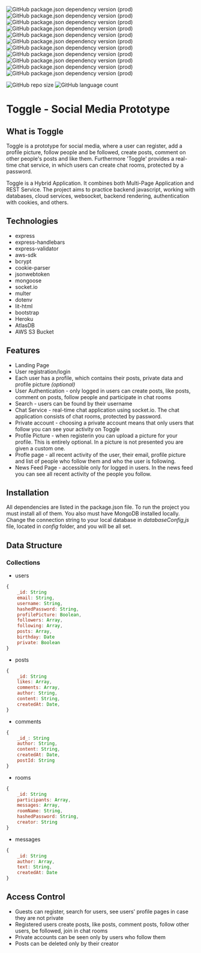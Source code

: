 ![GitHub package.json dependency version (prod)](https://img.shields.io/github/package-json/dependency-version/doychinivanov/social-media-prototype/express?color=green) ![GitHub package.json dependency version (prod)](https://img.shields.io/github/package-json/dependency-version/doychinivanov/social-media-prototype/socket.io?color=green) ![GitHub package.json dependency version (prod)](https://img.shields.io/github/package-json/dependency-version/doychinivanov/social-media-prototype/express-handlebars?color=green) ![GitHub package.json dependency version (prod)](https://img.shields.io/github/package-json/dependency-version/doychinivanov/social-media-prototype/express-validator?color=green) ![GitHub package.json dependency version (prod)](https://img.shields.io/github/package-json/dependency-version/doychinivanov/social-media-prototype/jsonwebtoken?color=green) ![GitHub package.json dependency version (prod)](https://img.shields.io/github/package-json/dependency-version/doychinivanov/social-media-prototype/cookie-parser?color=green) ![GitHub package.json dependency version (prod)](https://img.shields.io/github/package-json/dependency-version/doychinivanov/social-media-prototype/aws-sdk?color=green) ![GitHub package.json dependency version (prod)](https://img.shields.io/github/package-json/dependency-version/doychinivanov/social-media-prototype/bcrypt?color=green) ![GitHub package.json dependency version (prod)](https://img.shields.io/github/package-json/dependency-version/doychinivanov/social-media-prototype/mongoose?color=green) ![GitHub package.json dependency version (prod)](https://img.shields.io/github/package-json/dependency-version/doychinivanov/social-media-prototype/multer?color=green) ![GitHub package.json dependency version (prod)](https://img.shields.io/github/package-json/dependency-version/doychinivanov/social-media-prototype/lit-html?color=green)

![GitHub repo size](https://img.shields.io/github/repo-size/doychinivanov/social-media-prototype) ![GitHub language count](https://img.shields.io/github/languages/count/doychinivanov/social-media-prototype)

# Toggle - Social Media Prototype

## What is Toggle
Toggle is a prototype for social media, where a user can register, add a profile picture, follow people and be followed, create posts, comment on other people's posts and like them. Furthermore 'Toggle' provides a real-time chat service, in which users can create chat rooms, protected by a password.

Toggle is a Hybrid Application. It combines both Multi-Page Application and REST Service. The project aims to practice backend javascript, working with databases, cloud services, websocket, backend rendering, authentication with cookies, and others.


## Technologies
* express
* express-handlebars
* express-validator
* aws-sdk
* bcrypt
* cookie-parser
* jsonwebtoken
* mongoose
* socket.io
* multer
* dotenv
* lit-html
* bootstrap
* Heroku
* AtlasDB
* AWS S3 Bucket


## Features
* Landing Page
* User registration/login
* Each user has a profile, which contains their posts, private data and profile picture *(optional)*
* User Authentication - only logged in users can create posts, like posts, comment on posts, follow people and participate in chat rooms
* Search - users can be found by their username
* Chat Service - real-time chat application using socket.io. The chat application consists of chat rooms, protected by password.
* Private account - choosing a private account means that only users that follow you can see your activity on Toggle
* Profile Picture - when registerin you can upload a picture for your profile. This is entirely optional. In a picture is not presented you are given a custom one.
* Profle page - all recent activity of the user, their email, profile picture and list of people who follow them and who the user is following.
* News Feed Page - accessible only for logged in users. In the news feed you can see all recent activity of the people you follow.

## Installation
All dependencies are listed in the package.json file. To run the project you must install all of them. You also must have MongoDB installed locally. Change the connection string to your local database in *databaseConfig,js* file, located in *config* folder, and you will be all set. 

## Data Structure
### Collections
* users
```javascript
{
    _id: String
    email: String,
    username: String,
    hashedPassword: String,
    profilePicture: Boolean,
    followers: Array,
    following: Array,
    posts: Array,
    birthday: Date
    private: Boolean
}
```
* posts
```javascript
{
    _id: String
    likes: Array,
    comments: Array,
    author: String,
    content: String,
    createdAt: Date,
}
```
* comments
```javascript
{
    _id_: String
    author: String,
    content: String,
    createdAt: Date,
    postId: String
}
```
* rooms
```javascript
{
    _id: String
    participants: Array,
    messages: Array,
    roomName: String,
    hashedPassword: String,
    creator: String
}
```
* messages
```javascript
{
    _id: String
    author: Array,
    text: String,
    createdAt: Date
}
```


## Access Control
* Guests can register, search for users, see users' profile pages in case they are not private
* Registered users create posts, like posts, comment posts, follow other users, be followed, join in chat rooms
* Private accounts can be seen only by users who follow them
* Posts can be deleted only by their creator
